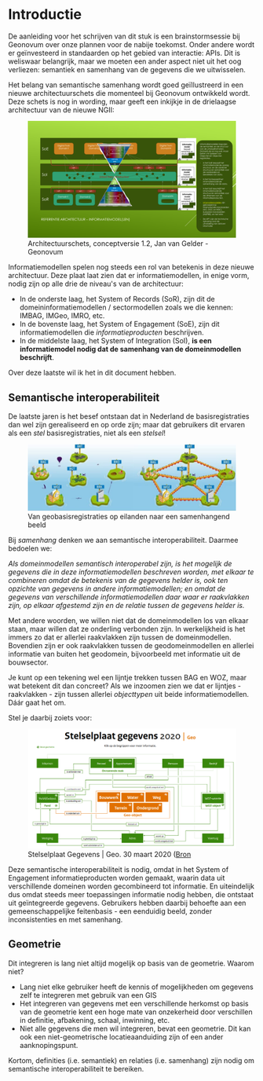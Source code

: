 # Introductie

De aanleiding voor het schrijven van dit stuk is een brainstormsessie bij Geonovum over onze plannen voor de nabije toekomst. Onder andere wordt er geïnvesteerd in standaarden op het gebied van interactie: APIs. Dit is weliswaar belangrijk, maar we moeten een ander aspect niet uit het oog verliezen: semantiek en samenhang van de gegevens die we uitwisselen.

Het belang van semantische samenhang wordt goed geïllustreerd in een nieuwe architectuurschets die momenteel bij Geonovum ontwikkeld wordt. Deze schets is nog in wording, maar geeft een inkijkje in de drielaagse architectuur van de nieuwe NGII: 

<figure>
    <img alt="architectuurschets" src="media/arch.png">
    <figcaption>Architectuurschets, conceptversie 1.2, Jan van Gelder - Geonovum</figcaption>
</figure>

Informatiemodellen spelen nog steeds een rol van betekenis in deze nieuwe architectuur. Deze plaat laat zien dat er informatiemodellen, in enige vorm, nodig zijn op alle drie de niveau's van de architectuur:
- In de onderste laag, het System of Records (SoR), zijn dit de domeininformatiemodellen / sectormodellen zoals we die kennen: IMBAG, IMGeo, IMRO, etc. 
- In de bovenste laag, het System of Engagement (SoE), zijn dit informatiemodellen die *informatieproducten* beschrijven. 
- In de middelste laag, het System of Integration (SoI), **is een informatiemodel nodig dat de samenhang van de domeinmodellen beschrijft**.

Over deze laatste wil ik het in dit document hebben. 

## Semantische interoperabiliteit

De laatste jaren is het besef ontstaan dat in Nederland de basisregistraties dan wel zijn gerealiseerd en op orde zijn; maar dat gebruikers dit ervaren als een *stel* basisregistraties, niet als een *stelsel*!

<figure>
    <img alt="Van geobasisregistraties op eilanden naar een samenhangend beeld" src="media/geobr-samenhang.png">
    <figcaption>Van geobasisregistraties op eilanden naar een samenhangend beeld</figcaption>
</figure>

Bij *samenhang* denken we aan semantische interoperabiliteit. Daarmee bedoelen we: 

*Als domeinmodellen semantisch interoperabel zijn, is het mogelijk de gegevens die in deze informatiemodellen beschreven worden, met elkaar te combineren omdat de betekenis van de gegevens helder is, ook ten opzichte van gegevens in andere informatiemodellen; en omdat de gegevens van verschillende informatiemodellen daar waar er raakvlakken zijn, op elkaar afgestemd zijn en de relatie tussen de gegevens helder is.* 

Met andere woorden, we willen niet dat de domeinmodellen los van elkaar staan, maar willen dat ze onderling verbonden zijn. In werkelijkheid is het immers zo dat er allerlei raakvlakken zijn tussen de domeinmodellen. Bovendien zijn er ook raakvlakken tussen de geodomeinmodellen en allerlei informatie van buiten het geodomein, bijvoorbeeld met informatie uit de bouwsector. 

Je kunt op een tekening wel een lijntje trekken tussen BAG en WOZ, maar wat betekent dit dan concreet? Als we inzoomen  zien we dat er lijntjes - raakvlakken - zijn tussen allerlei *objecttypen* uit beide informatiemodellen. Dáár gaat het om. 

Stel je daarbij zoiets voor: 

<figure>
    <img alt="stelselplaat gegevens 2020" src="media/stelselplaat.png">
    <figcaption>Stelselplaat Gegevens | Geo. 30 maart 2020 (<a href="https://www.digitaleoverheid.nl/document/stelselplaat-gegevens-geo/">Bron</a></figcaption>
</figure>

Deze semantische interoperabiliteit is nodig, omdat in het System of Engagement informatieproducten worden gemaakt, waarin data uit verschillende domeinen worden gecombineerd tot informatie. En uiteindelijk dus omdat steeds meer toepassingen informatie nodig hebben, die ontstaat uit geïntegreerde gegevens. Gebruikers hebben daarbij behoefte aan een gemeenschappelijke feitenbasis - een eenduidig beeld, zonder inconsistenties en met samenhang.

## Geometrie
Dit integreren is lang niet altijd mogelijk op basis van de geometrie. Waarom niet? 
- Lang niet elke gebruiker heeft de kennis of mogelijkheden om gegevens zelf te integreren met gebruik van een GIS
- Het integreren van gegevens met een verschillende herkomst op basis van de geometrie kent een hoge mate van onzekerheid door verschillen in definitie, afbakening, schaal, inwinning, etc.
- Niet alle gegevens die men wil integreren, bevat een geometrie. Dit kan ook een niet-geometrische locatieaanduiding zijn of een ander aanknopingspunt.

Kortom, definities (i.e. semantiek) en relaties (i.e. samenhang) zijn nodig om semantische interoperabiliteit te bereiken. 